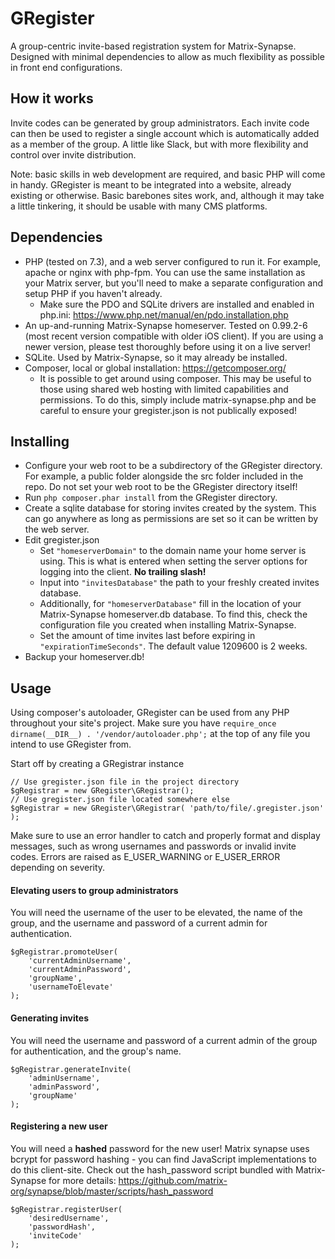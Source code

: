 # GRegister
A group-centric invite-based registration system for Matrix-Synapse. Designed with minimal dependencies to allow as much flexibility as possible in front end configurations.

## How it works
Invite codes can be generated by group administrators. Each invite code can then be used to register a single account which is automatically added as a member of the group. A little like Slack, but with more flexibility and control over invite distribution.

Note: basic skills in web development are required, and basic PHP will come in handy. GRegister is meant to be integrated into a website, already existing or otherwise. Basic barebones sites work, and, although it may take a little tinkering, it should be usable with many CMS platforms. 

## Dependencies
- PHP (tested on 7.3), and a web server configured to run it. For example, apache or nginx with php-fpm. You can use the same installation as your Matrix server, but you'll need to make a separate configuration and setup PHP if you haven't already.
    - Make sure the PDO and SQLite drivers are installed and enabled in php.ini: https://www.php.net/manual/en/pdo.installation.php
- An up-and-running Matrix-Synapse homeserver. Tested on 0.99.2-6 (most recent version compatible with older iOS client). If you are using a newer version, please test thoroughly before using it on a live server!
- SQLite. Used by Matrix-Synapse, so it may already be installed.
- Composer, local or global installation: https://getcomposer.org/
    - It is possible to get around using composer. This may be useful to those using shared web hosting with limited capabilities and permissions. To do this, simply include matrix-synapse.php and be careful to ensure your gregister.json is not publically exposed!

## Installing
- Configure your web root to be a subdirectory of the GRegister directory. For example, a public folder alongside the src folder included in the repo. Do not set your web root to be the GRegister directory itself!
- Run `php composer.phar install` from the GRegister directory.
- Create a sqlite database for storing invites created by the system. This can go anywhere as long as permissions are set so it can be written by the web server.
- Edit gregister.json
    - Set `"homeserverDomain"` to the domain name your home server is using. This is what is entered when setting the server options for logging into the client. __No trailing slash!__
    - Input into `"invitesDatabase"` the path to your freshly created invites database.
    - Additionally, for `"homeserverDatabase"` fill in the location of your Matrix-Synapse homeserver.db database. To find this, check the configuration file you created when installing Matrix-Synapse.
    - Set the amount of time invites last before expiring in `"expirationTimeSeconds"`. The default value 1209600 is 2 weeks.
- Backup your homeserver.db!

## Usage
Using composer's autoloader, GRegister can be used from any PHP throughout your site's project. Make sure you have `require_once dirname(__DIR__) . '/vendor/autoloader.php';` at the top of any file you intend to use GRegister from.

Start off by creating a GRegistrar instance
```
// Use gregister.json file in the project directory
$gRegistrar = new GRegister\GRegistrar(); 
// Use gregister.json file located somewhere else
$gRegistrar = new GRegister\GRegistrar( 'path/to/file/.gregister.json' ); 
```
Make sure to use an error handler to catch and properly format and display messages, such as wrong usernames and passwords or invalid invite codes. Errors are raised as E_USER_WARNING or E_USER_ERROR depending on severity.

#### Elevating users to group administrators
You will need the username of the user to be elevated, the name of the group, and the username and password of a current admin for authentication.
```
$gRegistrar.promoteUser( 
    'currentAdminUsername', 
    'currentAdminPassword', 
    'groupName', 
    'usernameToElevate' 
);
```
#### Generating invites
You will need the username and password of a current admin of the group for authentication, and the group's name.
```
$gRegistrar.generateInvite(
    'adminUsername',
    'adminPassword',
    'groupName'
);
```
#### Registering a new user
You will need a __hashed__ password for the new user! Matrix synapse uses bcrypt for password hashing - you can find JavaScript implementations to do this client-site. Check out the hash_password script bundled with Matrix-Synapse for more details: https://github.com/matrix-org/synapse/blob/master/scripts/hash_password
```
$gRegistrar.registerUser(
    'desiredUsername',
    'passwordHash',
    'inviteCode'
);
```
